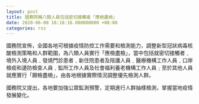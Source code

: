 ```yaml
---
layout: post
title: 國務院稱八類人員包括密切接觸者「應檢盡檢」
date: 2020-06-08 16:18:16.000000000 +08:00
categories: rss
---
```


國務院宣佈，全國各地可根據疫情防控工作需要和檢測能力，調整新型冠狀病毒核酸檢測策略和人群範圍，為八類人員實行「應檢盡檢」，當中包括就密切接觸者﹑境外入境人員﹑發燒門診患者﹑新住院患者及陪護人員﹑醫療機構工作人員﹑口岸檢疫和邊防檢查人員﹑監所工作人員及社會福利養老機構工作人員﹔至於其他人員就應實行「願檢盡檢」，由各地根據實際情況調整優先檢測人群。

國務院又提出，各地要加強公眾監測預警，定期進行人群抽樣檢測，掌握當地疫情發展變化。

